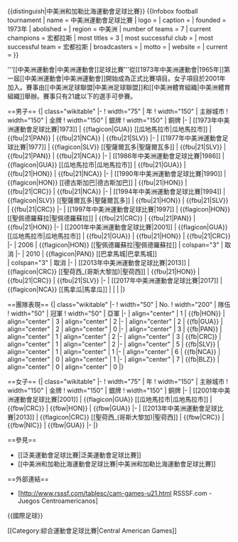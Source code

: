 {{distinguish|中美洲和加勒比海運動會足球比賽}}
{{Infobox football tournament
| name                 = 中美洲運動會足球比賽
| logo                 = 
| caption              = 
| founded              = 1973年
| abolished            =
| region               = 中美洲
| number of teams      = 7
| current champions    = 宏都拉斯
| most titles          = 3
| most successful club =
| most successful team = 宏都拉斯
| broadcasters         = 
| motto                = 
| website              = 
| current              = 
}}

'''[[中美洲運動會|中美洲運動會]]足球比賽'''從[[1973年中美洲運動會|1965年]]第一屆[[中美洲運動會|中美洲運動會]]開始成為正式比賽項目。女子項目於2001年加入。賽事由[[中美洲足球聯盟|中美洲足球聯盟]]和[[中美洲體育組織|中美洲體育組織]]舉辦。賽事只有21歲以下的選手可參賽。

==男子==
{| class="wikitable"
|-
! width="75" | 年
! width="150" | 主辦城市
! width="150" | 金牌
! width="150" | 銀牌
! width="150" | 銅牌
|-
| [[1973年中美洲運動會足球比賽|1973]]
| {{flagicon|GUA}} [[瓜地馬拉市|瓜地馬拉市]]
| {{fbu|21|PAN}}
| {{fbu|21|NCA}}
| {{fbu|21|SLV}}
|-
| [[1977年中美洲運動會足球比賽|1977]]
| {{flagicon|SLV}} [[聖薩爾瓦多|聖薩爾瓦多]]
| {{fbu|21|SLV}}
| {{fbu|21|PAN}}
| {{fbu|21|NCA}}
|-
| [[1986年中美洲運動會足球比賽|1986]]
| {{flagicon|GUA}} [[瓜地馬拉市|瓜地馬拉市]]
| {{fbu|21|GUA}}
| {{fbu|21|HON}}
| {{fbu|21|NCA}}
|-
| [[1990年中美洲運動會足球比賽|1990]]
| {{flagicon|HON}} [[德古斯加巴|德古斯加巴]]
| {{fbu|21|HON}}
| {{fbu|21|CRC}}
| {{fbu|21|NCA}}
|-
| [[1994年中美洲運動會足球比賽|1994]]
| {{flagicon|SLV}} [[聖薩爾瓦多|聖薩爾瓦多]]
| {{fbu|21|HON}}
| {{fbu|21|SLV}}
| {{fbu|21|CRC}}
|-
| [[1997年中美洲運動會足球比賽|1997]]
| {{flagicon|HON}} [[聖佩德羅蘇拉|聖佩德羅蘇拉]]
| {{fbu|21|CRC}}
| {{fbu|21|PAN}}
| {{fbu|21|HON}}
|-
| [[2001年中美洲運動會足球比賽|2001]]
| {{flagicon|GUA}} [[瓜地馬拉市|瓜地馬拉市]]
| {{fbu|21|GUA}}
| {{fbu|21|HON}}
| {{fbu|21|CRC}}
|-
| 2006
| {{flagicon|HON}} [[聖佩德羅蘇拉|聖佩德羅蘇拉]]
| colspan="3" | 取消
|-
| 2010
| {{flagicon|PAN}} [[巴拿馬城|巴拿馬城]]	
| colspan="3" | 取消
|-
| [[2013年中美洲運動會足球比賽|2013]]
| {{flagicon|CRC}} [[聖荷西_(哥斯大黎加)|聖荷西]]
| {{fbu|21|HON}}
| {{fbu|21|CRC}}
| {{fbu|21|SLV}}
|-
| [[2017年中美洲運動會足球比賽|2017]]
| {{flagicon|NCA}} [[馬拿瓜|馬拿瓜]]
| 
| 
| 
|}

==團隊表現==
{| class="wikitable"
|-
! width="50" | No.
! width="200" | 隊伍
! width="50" | 冠軍
! width="50" | 亞軍
|-
| align="center" | 1
| {{fb|HON}}
| align="center" | 3
| align="center" | 2
|-
| align="center" | 2
| {{fb|GUA}}
| align="center" | 2
| align="center" | 0
|-
| align="center" | 3
| {{fb|PAN}}
| align="center" | 1
| align="center" | 2
|-
| align="center" | 3
| {{fb|CRC}}
| align="center" | 1
| align="center" | 2
|-
| align="center" | 5
| {{fb|SLV}}
| align="center" | 1
| align="center" | 1
|-
| align="center" | 6
| {{fb|NCA}}
| align="center" | 0
| align="center" | 1
|-
| align="center" | 7
| {{fb|BLZ}}
| align="center" | 0
| align="center" | 0
|}

==女子==
{| class="wikitable"
|-
! width="75" | 年
! width="150" | 主辦城市
! width="150" | 金牌
! width="150" | 銀牌
! width="150" | 銅牌
|-
| [[2001年中美洲運動會足球比賽|2001]]
| {{flagicon|GUA}}  [[瓜地馬拉市|瓜地馬拉市]]
| {{fbw|CRC}}
| {{fbw|HON}}
| {{fbw|GUA}}
|-
| [[2013年中美洲運動會足球比賽|2013]]
| {{flagicon|CRC}}  [[聖荷西_(哥斯大黎加)|聖荷西]]
| {{fbw|CRC}}
| {{fbw|NIC}}
| {{fbw|GUA}}
|-
|}

==參見==
* [[泛美運動會足球比賽|泛美運動會足球比賽]]
* [[中美洲和加勒比海運動會足球比賽|中美洲和加勒比海運動會足球比賽]]

==外部連結==
* [http://www.rsssf.com/tablesc/cam-games-u21.html RSSSF.com - Juegos Centroamericanos]

{{國際足球}}

[[Category:綜合運動會足球比賽|Central American Games]]